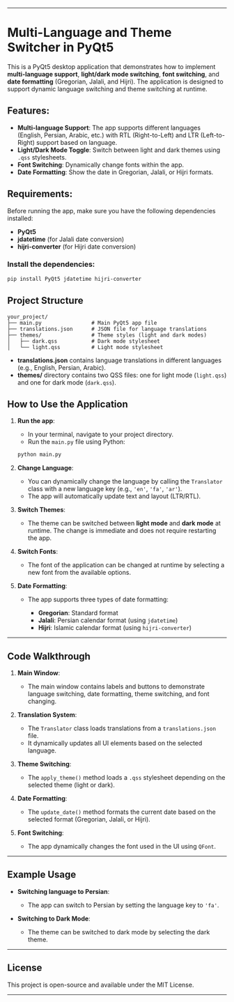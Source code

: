 
---

# Multi-Language and Theme Switcher in PyQt5

This is a PyQt5 desktop application that demonstrates how to implement **multi-language support**, **light/dark mode switching**, **font switching**, and **date formatting** (Gregorian, Jalali, and Hijri). The application is designed to support dynamic language switching and theme switching at runtime.

## Features:

* **Multi-language Support**: The app supports different languages (English, Persian, Arabic, etc.) with RTL (Right-to-Left) and LTR (Left-to-Right) support based on language.
* **Light/Dark Mode Toggle**: Switch between light and dark themes using `.qss` stylesheets.
* **Font Switching**: Dynamically change fonts within the app.
* **Date Formatting**: Show the date in Gregorian, Jalali, or Hijri formats.

## Requirements:

Before running the app, make sure you have the following dependencies installed:

* **PyQt5**
* **jdatetime** (for Jalali date conversion)
* **hijri-converter** (for Hijri date conversion)

### Install the dependencies:

```bash
pip install PyQt5 jdatetime hijri-converter
```

## Project Structure

```
your_project/
├── main.py                # Main PyQt5 app file
├── translations.json      # JSON file for language translations
├── themes/                # Theme styles (light and dark modes)
│   ├── dark.qss           # Dark mode stylesheet
│   └── light.qss          # Light mode stylesheet
```

* **translations.json** contains language translations in different languages (e.g., English, Persian, Arabic).
* **themes/** directory contains two QSS files: one for light mode (`light.qss`) and one for dark mode (`dark.qss`).

## How to Use the Application

1. **Run the app**:

   * In your terminal, navigate to your project directory.
   * Run the `main.py` file using Python:

   ```bash
   python main.py
   ```

2. **Change Language**:

   * You can dynamically change the language by calling the `Translator` class with a new language key (e.g., `'en'`, `'fa'`, `'ar'`).
   * The app will automatically update text and layout (LTR/RTL).

3. **Switch Themes**:

   * The theme can be switched between **light mode** and **dark mode** at runtime. The change is immediate and does not require restarting the app.

4. **Switch Fonts**:

   * The font of the application can be changed at runtime by selecting a new font from the available options.

5. **Date Formatting**:

   * The app supports three types of date formatting:

     * **Gregorian**: Standard format
     * **Jalali**: Persian calendar format (using `jdatetime`)
     * **Hijri**: Islamic calendar format (using `hijri-converter`)

---

## Code Walkthrough

1. **Main Window**:

   * The main window contains labels and buttons to demonstrate language switching, date formatting, theme switching, and font changing.

2. **Translation System**:

   * The `Translator` class loads translations from a `translations.json` file.
   * It dynamically updates all UI elements based on the selected language.

3. **Theme Switching**:

   * The `apply_theme()` method loads a `.qss` stylesheet depending on the selected theme (light or dark).

4. **Date Formatting**:

   * The `update_date()` method formats the current date based on the selected format (Gregorian, Jalali, or Hijri).

5. **Font Switching**:

   * The app dynamically changes the font used in the UI using `QFont`.

---

## Example Usage

* **Switching language to Persian**:

  * The app can switch to Persian by setting the language key to `'fa'`.

* **Switching to Dark Mode**:

  * The theme can be switched to dark mode by selecting the dark theme.

---

## License

This project is open-source and available under the MIT License.

---
